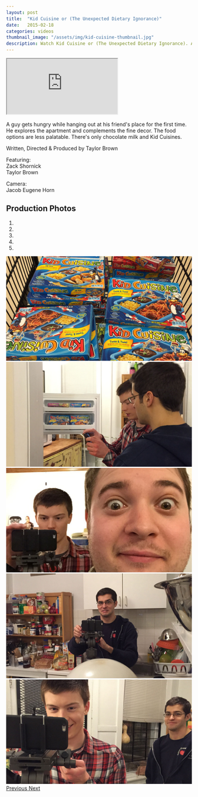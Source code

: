 ```yaml
---
layout: post
title:  "Kid Cuisine or (The Unexpected Dietary Ignorance)"
date:   2015-02-18
categories: videos
thumbnail_image: "/assets/img/kid-cuisine-thumbnail.jpg"
description: Watch Kid Cuisine or (The Unexpected Dietary Ignorance). A guy gets hungry while hanging out at his friend's place, but there's only Kid Cuisines.
---
```


<div class="embed-responsive embed-responsive-16by9">
	<iframe class="embed-responsive-item" src="http://www.youtube.com/embed/2VJXFaYLVW0?rel=0" allowfullscreen></iframe>
</div>

A guy gets hungry while hanging out at his friend's place for the first time. He explores the apartment and complements the fine decor. The food options are less palatable. There's only chocolate milk and Kid Cuisines.

Written, Directed & Produced by Taylor Brown

Featuring:<br>
Zack Shornick<br>
Taylor Brown

Camera:<br>
Jacob Eugene Horn

Production Photos
-----------------

<div id="carousel-example-generic" class="carousel slide" data-ride="carousel" data-interval="false">
  <!-- Indicators -->
  <ol class="carousel-indicators">
    <li data-target="#carousel-example-generic" data-slide-to="0" class="active"></li>
    <li data-target="#carousel-example-generic" data-slide-to="1"></li>
    <li data-target="#carousel-example-generic" data-slide-to="2"></li>
    <li data-target="#carousel-example-generic" data-slide-to="3"></li>
    <li data-target="#carousel-example-generic" data-slide-to="4"></li>
  </ol>

  <!-- Wrapper for slides -->
  <div class="carousel-inner" role="listbox">
    <div class="carousel-item active">
      <img src="/assets/img/kid-cuisine-shopping.jpg" alt="Shopping for Kid Cuisines">
    </div>  
    <div class="carousel-item">
      <img src="/assets/img/kid-cuisine-taylor-jacob-2.jpg" alt="Taylor Brown and Jacob Eugene Horn">
    </div>    
    <div class="carousel-item">
      <img src="/assets/img/kid-cuisine-taylor-zack.jpg" alt="Taylor Brown and Zack Shornick">
    </div>
    <div class="carousel-item">
      <img src="/assets/img/kid-cuisine-jacob.jpg" alt="Jacob Eugene Horn">
    </div>  
    <div class="carousel-item">
      <img src="/assets/img/kid-cuisine-taylor-jacob.jpg" alt="Taylor Brown and Jacob Eugene Horn">
    </div>
  </div>

  <!-- Controls -->
  <a class="left carousel-control" href="#carousel-example-generic" role="button" data-slide="prev">
    <span class="icon-prev" aria-hidden="true"></span>
    <span class="sr-only">Previous</span>
  </a>
  <a class="right carousel-control" href="#carousel-example-generic" role="button" data-slide="next">
    <span class="icon-next" aria-hidden="true"></span>
    <span class="sr-only">Next</span>
  </a>
</div>